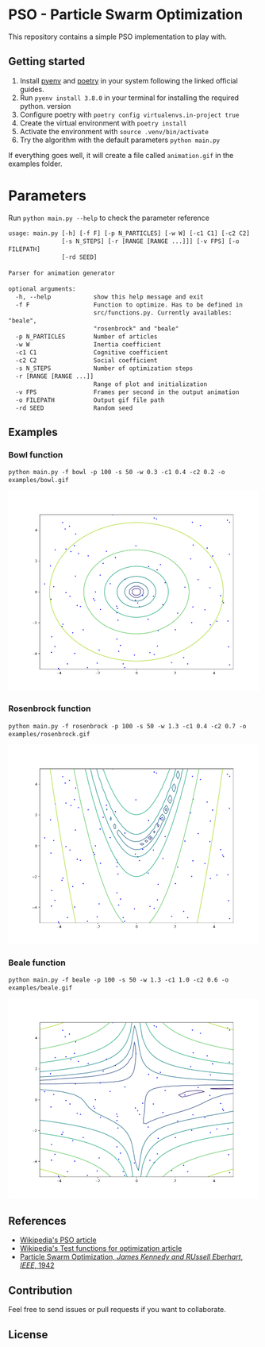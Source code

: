 # PSO - Particle Swarm Optimization

This repository contains a simple PSO implementation to play with.

## Getting started
1. Install [pyenv](https://github.com/pyenv/pyenv) and [poetry](https://python-poetry.org/) in your system following the linked official guides.
2. Run `pyenv install 3.8.0` in your terminal for installing the required python.
   version
3. Configure poetry with `poetry config virtualenvs.in-project true`
4. Create the virtual environment with `poetry install`
5. Activate the environment with `source .venv/bin/activate`
6. Try the algorithm with the default parameters `python main.py`

If everything goes well, it will create a file called `animation.gif` in the examples
folder.

# Parameters
Run `python main.py --help` to check the parameter reference

```
usage: main.py [-h] [-f F] [-p N_PARTICLES] [-w W] [-c1 C1] [-c2 C2]
               [-s N_STEPS] [-r [RANGE [RANGE ...]]] [-v FPS] [-o FILEPATH]
               [-rd SEED]

Parser for animation generator

optional arguments:
  -h, --help            show this help message and exit
  -f F                  Function to optimize. Has to be defined in
                        src/functions.py. Currently availables: "beale",
                        "rosenbrock" and "beale"
  -p N_PARTICLES        Number of articles
  -w W                  Inertia coefficient
  -c1 C1                Cognitive coefficient
  -c2 C2                Social coefficient
  -s N_STEPS            Number of optimization steps
  -r [RANGE [RANGE ...]]
                        Range of plot and initialization
  -v FPS                Frames per second in the output animation
  -o FILEPATH           Output gif file path
  -rd SEED              Random seed
```

## Examples
### Bowl function
```
python main.py -f bowl -p 100 -s 50 -w 0.3 -c1 0.4 -c2 0.2 -o examples/bowl.gif
```
![](examples/bowl.gif)

### Rosenbrock function
```
python main.py -f rosenbrock -p 100 -s 50 -w 1.3 -c1 0.4 -c2 0.7 -o examples/rosenbrock.gif
```
![](examples/rosenbrock.gif)

### Beale function
```
python main.py -f beale -p 100 -s 50 -w 1.3 -c1 1.0 -c2 0.6 -o examples/beale.gif
```
![](examples/beale.gif)

## References
- [Wikipedia's PSO article](https://en.wikipedia.org/wiki/Particle_swarm_optimization)
- [Wikipedia's Test functions for optimization article](https://en.wikipedia.org/wiki/Test_functions_for_optimization)
- [Particle Swarm Optimization, *James Kennedy and RUssell Eberhart*, *IEEE*, 1942](https://www.cs.tufts.edu/comp/150GA/homeworks/hw3/_reading6%201995%20particle%20swarming.pdf)

## Contribution
Feel free to send issues or pull requests if you want to collaborate.

## License
